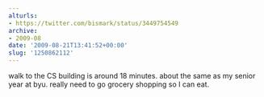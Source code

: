 ```yaml
---
alturls:
- https://twitter.com/bismark/status/3449754549
archive:
- 2009-08
date: '2009-08-21T13:41:52+00:00'
slug: '1250862112'
---
```


walk to the CS building is around 18 minutes. about the same as my senior year at byu. really need to go grocery shopping so I can eat.

